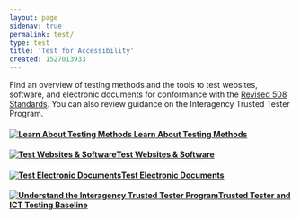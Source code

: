 ```yaml
---
layout: page
sidenav: true
permalink: test/
type: test
title: 'Test for Accessibility'
created: 1527013933
---
```


Find an overview of testing methods and the tools to test websites, software, and electronic documents for conformance with the [Revised 508 Standards][1]. You can also review guidance on the Interagency Trusted Tester Program.


<div class="grid-row grid-gap">
  <div class="desktop:grid-col-3 text-center text-bold">
  <h4>
      <a href="{{site.baseurl}}/test/testing-overview">
        <img alt="Learn About Testing Methods" src="https://assets.section508.gov/files/images/icons/test-white.png" />
        Learn About Testing Methods
      </a>
      </h4>
  </div>
  
  <div class="desktop:grid-col-3 text-center text-bold">
  <h4>
      <a href="{{site.baseurl}}/test/web-software">
        <img alt="Test Websites & Software" src="https://assets.section508.gov/files/images/icons/test-white.png" />Test Websites & Software</a>
        </h4>
  </div>
  
  <div class="desktop:grid-col-3 text-center text-bold">
  <h4>
      <a href="{{site.baseurl}}/test/documents"><img alt="Test Electronic Documents" src="https://assets.section508.gov/files/images/icons/test-white.png" />Test Electronic Documents</a>
  </h4>
  </div>
  
  <div class="desktop:grid-col-3 text-center text-bold">
  <h4>
      <a href="{{site.baseurl}}/test/trusted-tester"><img alt="Understand the Interagency Trusted Tester Program" src="https://assets.section508.gov/files/images/icons/test-white.png"  />Trusted Tester and ICT Testing Baseline</a>
 </h4>
  </div>
</div>


 [1]: https://www.access-board.gov/guidelines-and-standards/communications-and-it/about-the-ict-refresh/final-rule/text-of-the-standards-and-guidelines